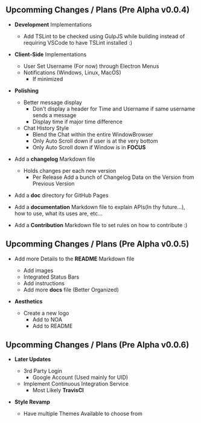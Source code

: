 ## Upcomming Changes / Plans (Pre Alpha v0.0.4)

- **Development** Implementations
    - Add TSLint to be checked using GulpJS while building instead of requiring VSCode to have TSLint installed :)

- **Client-Side** Implementations
    - User Set Username (For now) through Electron Menus
    - Notifications (Windows, Linux, MacOS)
        - If minimized

- **Polishing**
    - Better message display
        - Don't display a header for Time and Username if same username sends a message
        - Display time if major time difference
    - Chat History Style
        - Blend the Chat within the entire WindowBrowser
        - Only Auto Scroll down if user is at the very bottom
        - Only Auto Scroll down if Window is in **FOCUS**

- Add a **changelog** Markdown file
    - Holds changes per each new version
        - Per Release Add a bunch of Changelog Data on the Version from Previous Version

- Add a **doc** directory for GitHub Pages

- Add a **documentation** Markdown file to explain APIs(In thy future...), how to use, what its uses are, etc...

- Add a **Contribution** Markdown file to set rules on how to contribute :)


## Upcomming Changes / Plans (Pre Alpha v0.0.5)

- Add more Details to the **README** Markdown file
    - Add images
    - Integrated Status Bars
    - Add instructions
    - Add more **docs** file (Better Organized)

- **Aesthetics**
    - Create a new logo
        - Add to NOA
        - Add to README


## Upcomming Changes / Plans (Pre Alpha v0.0.6)

- **Later Updates**
    - 3rd Party Login
        - Google Account (Used mainly for UID)
    - Implement Continuous Integration Service
        - Most Likely **TravisCl**

- **Style Revamp**
    - Have multiple Themes Available to choose from